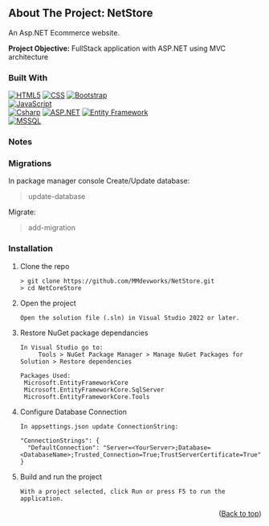 <a id="readme-top"></a>

## About The Project: NetStore

An Asp.NET Ecommerce website.

<b>Project Objective:</b> FullStack application with ASP.NET using MVC architecture

### Built With
[![HTML5][html5-badge]][csharp-url]
[![CSS][css-badge]][css-url]
[![Bootstrap][bootstrap-badge]][bootstrap-url]</br>
[![JavaScript][javascript-badge]][javascript-url]</br>
[![Csharp][csharp-badge]][csharp-url]
[![ASP.NET][asp-net-badge]][asp-net-url]
[![Entity Framework][ef-badge]][ef-url]</br>
[![MSSQL][mssql-badge]][mssql-url]

### Notes

### Migrations
In package manager console Create/Update database:
>update-database

Migrate:
>add-migration <migration-name>

### Installation
1. Clone the repo
   ```nm
   > git clone https://github.com/MMdevworks/NetStore.git
   > cd NetCoreStore
   ```
3. Open the project
   ```
   Open the solution file (.sln) in Visual Studio 2022 or later.
   ```
4. Restore NuGet package dependancies
   ```
   In Visual Studio go to: 
		Tools > NuGet Package Manager > Manage NuGet Packages for Solution > Restore dependencies

   Packages Used:
    Microsoft.EntityFrameworkCore
    Microsoft.EntityFrameworkCore.SqlServer
    Microsoft.EntityFrameworkCore.Tools
   ```
5. Configure Database Connection
   ```
   In appsettings.json update ConnectionString:

   "ConnectionStrings": {
     "DefaultConnection": "Server=<YourServer>;Database=<DatabaseName>;Trusted_Connection=True;TrustServerCertificate=True"
   }
   ```
7. Build and run the project
   ```
   With a project selected, click Run or press F5 to run the application.
   ```

<p align="right">(<a href="#readme-top">Back to top</a>)</p>

[csharp-badge]: https://img.shields.io/badge/C%23-239120?style=for-the-badge&logo=csharp&logoColor=white
[csharp-url]: https://learn.microsoft.com/en-us/dotnet/csharp/
[mssql-badge]: https://img.shields.io/badge/Microsoft%20SQL%20Server-CC2927?style=for-the-badge&logo=microsoft%20sql%20server&logoColor=white
[mssql-url]: https://www.microsoft.com/en-us/sql-server
[html5-badge]: https://img.shields.io/badge/HTML5-E34F26?style=for-the-badge&logo=html5&logoColor=white
[html5-url]: https://developer.mozilla.org/en-US/docs/Glossary/HTML5
[javascript-badge]: https://img.shields.io/badge/JavaScript-323330?style=for-the-badge&logo=javascript&logoColor=F7DF1E
[javascript-url]: https://developer.mozilla.org/en-US/docs/Web/JavaScript
[bootstrap-badge]: https://img.shields.io/badge/Bootstrap-563D7C?style=for-the-badge&logo=bootstrap&logoColor=white
[bootstrap-url]: https://getbootstrap.com/
[asp-net-badge]: https://img.shields.io/badge/ASP.NET-512BD4?style=for-the-badge&logo=dotnet&logoColor=white
[asp-net-url]: https://dotnet.microsoft.com/apps/aspnet
[ef-badge]: https://img.shields.io/badge/Entity%20Framework-512BD4?style=for-the-badge&logo=dotnet&logoColor=white
[ef-url]: https://learn.microsoft.com/en-us/ef/
[css-badge]: https://img.shields.io/badge/CSS3-1572B6?style=for-the-badge&logo=css3&logoColor=white
[css-url]: https://developer.mozilla.org/en-US/docs/Web/CSS
